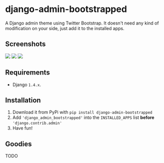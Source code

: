 django-admin-bootstrapped
=========================

A Django admin theme using Twitter Bootstrap. It doesn't need any kind of modification on your side, just add it to the installed apps.

## Screenshots

<img src="http://www.codingnot.es/static/screens/django_admin_bootstrapped_screen_0.png">
<img src="http://www.codingnot.es/static/screens/django_admin_bootstrapped_screen_1.png">
<img src="http://www.codingnot.es/static/screens/django_admin_bootstrapped_screen_2.png">

## Requirements

* Django `1.4.x`.

## Installation

1. Download it from PyPi with `pip install django-admin-bootstrapped`
2. Add `'django_admin_bootstrapped'` into the `INSTALLED_APPS` list __before__ `'django.contrib.admin'`
3. Have fun!

## Goodies

TODO
